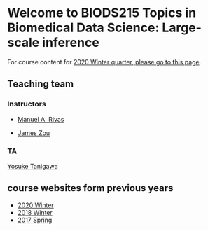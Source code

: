 # Welcome to BIODS215 Topics in Biomedical Data Science: Large-scale inference

For course content for [2020 Winter quarter, please go to this page](class_website/2020.md).

## Teaching team

### Instructors

- [Manuel A. Rivas](<mailto:mrivas@stanford.edu>)
<!-- - [Julia Salzman](<mailto:horence@stanford.edu>) -->
- [James Zou](<mailto:jamesz@stanford.edu>)

### TA

[Yosuke Tanigawa](<mailto:ytanigaw@stanford.edu>)

## course websites form previous years

- [2020 Winter](class_website/2020.md)
- [2018 Winter](class_website/2018.md)
- [2017 Spring](class_website/2017.md)
